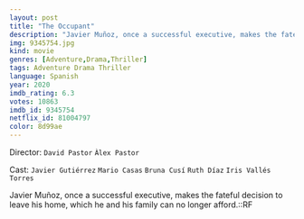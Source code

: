 ```yaml
---
layout: post
title: "The Occupant"
description: "Javier Muñoz, once a successful executive, makes the fateful decision to leave his home, which he and his family can no longer afford.::RF.."
img: 9345754.jpg
kind: movie
genres: [Adventure,Drama,Thriller]
tags: Adventure Drama Thriller 
language: Spanish
year: 2020
imdb_rating: 6.3
votes: 10863
imdb_id: 9345754
netflix_id: 81004797
color: 8d99ae
---
```

Director: `David Pastor` `Àlex Pastor`  

Cast: `Javier Gutiérrez` `Mario Casas` `Bruna Cusí` `Ruth Díaz` `Iris Vallés Torres` 

Javier Muñoz, once a successful executive, makes the fateful decision to leave his home, which he and his family can no longer afford.::RF